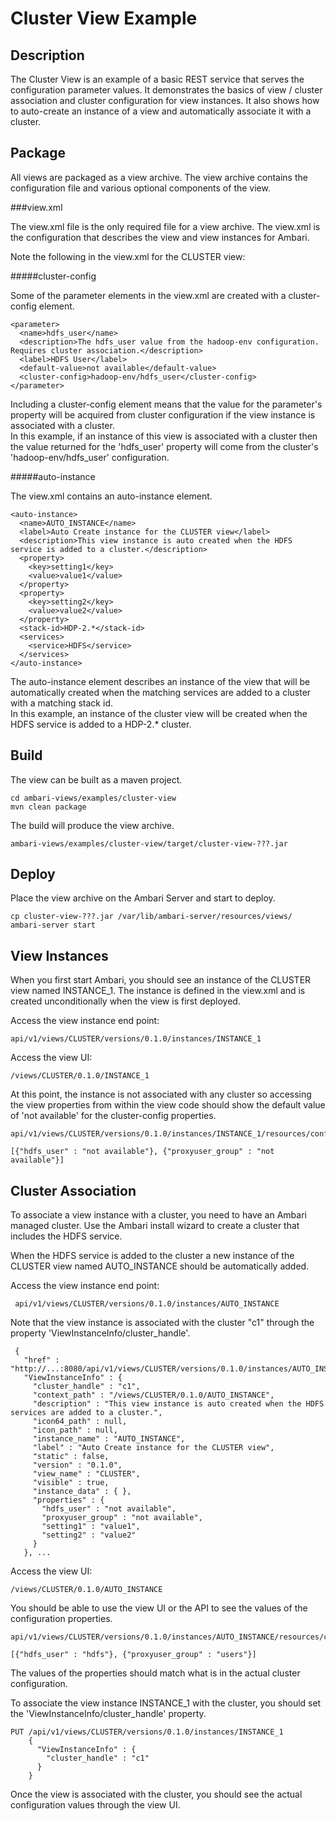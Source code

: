 <!---
Licensed to the Apache Software Foundation (ASF) under one or more
contributor license agreements.  See the NOTICE file distributed with
this work for additional information regarding copyright ownership.
The ASF licenses this file to You under the Apache License, Version 2.0
(the "License"); you may not use this file except in compliance with
the License.  You may obtain a copy of the License at [http://www.apache.org/licenses/LICENSE-2.0](http://www.apache.org/licenses/LICENSE-2.0)

Unless required by applicable law or agreed to in writing, software
distributed under the License is distributed on an "AS IS" BASIS,
WITHOUT WARRANTIES OR CONDITIONS OF ANY KIND, either express or implied.
See the License for the specific language governing permissions and
limitations under the License.
-->

Cluster View Example
======

Description
-----
The Cluster View is an example of a basic REST service that serves the configuration parameter values.
It demonstrates the basics of view / cluster association and cluster configuration for view instances.
It also shows how to auto-create an instance of a view and automatically associate it with a cluster.

Package
-----
All views are packaged as a view archive. The view archive contains the configuration
file and various optional components of the view.

###view.xml

The view.xml file is the only required file for a view archive.  The view.xml is the configuration that describes the view and view instances for Ambari.

Note the following in the view.xml for the CLUSTER view:

#####cluster-config

Some of the parameter elements in the view.xml are created with a cluster-config element.

    <parameter>
      <name>hdfs_user</name>
      <description>The hdfs_user value from the hadoop-env configuration.  Requires cluster association.</description>
      <label>HDFS User</label>
      <default-value>not available</default-value>
      <cluster-config>hadoop-env/hdfs_user</cluster-config>
    </parameter>

Including a cluster-config element means that the value for the parameter's property will be acquired from cluster configuration if the view instance is associated with a cluster.  
In this example, if an instance of this view is associated with a cluster then the value returned for the 'hdfs_user' property will come from the cluster's 'hadoop-env/hdfs_user' configuration. 

#####auto-instance

The view.xml contains an auto-instance element.

    <auto-instance>
      <name>AUTO_INSTANCE</name>
      <label>Auto Create instance for the CLUSTER view</label>
      <description>This view instance is auto created when the HDFS service is added to a cluster.</description>
      <property>
        <key>setting1</key>
        <value>value1</value>
      </property>
      <property>
        <key>setting2</key>
        <value>value2</value>
      </property>
      <stack-id>HDP-2.*</stack-id>
      <services>
        <service>HDFS</service>
      </services>
    </auto-instance>
    
The auto-instance element describes an instance of the view that will be automatically created when the matching services are added to a cluster with a matching stack id.  
In this example, an instance of the cluster view will be created when the HDFS service is added to a HDP-2.* cluster.    

Build
-----

The view can be built as a maven project.

    cd ambari-views/examples/cluster-view
    mvn clean package

The build will produce the view archive.

    ambari-views/examples/cluster-view/target/cluster-view-???.jar

Deploy
------

Place the view archive on the Ambari Server and start to deploy.    

    cp cluster-view-???.jar /var/lib/ambari-server/resources/views/
    ambari-server start
    

View Instances
-----

When you first start Ambari, you should see an instance of the CLUSTER view named INSTANCE_1.  The instance is defined in the view.xml and is created unconditionally when the view is first deployed.

Access the view instance end point:

    api/v1/views/CLUSTER/versions/0.1.0/instances/INSTANCE_1

Access the view UI:

    /views/CLUSTER/0.1.0/INSTANCE_1

At this point, the instance is not associated with any cluster so accessing the view properties from within the view code should show the default value of 'not available' for the cluster-config properties.

    api/v1/views/CLUSTER/versions/0.1.0/instances/INSTANCE_1/resources/configurations
    
    [{"hdfs_user" : "not available"}, {"proxyuser_group" : "not available"}]

Cluster Association
-----

To associate a view instance with a cluster, you need to have an Ambari managed cluster.  Use the Ambari install wizard to create a cluster that includes the HDFS service.

When the HDFS service is added to the cluster a new instance of the CLUSTER view named AUTO_INSTANCE should be automatically added.
 
Access the view instance end point:
     
     api/v1/views/CLUSTER/versions/0.1.0/instances/AUTO_INSTANCE
     
Note that the view instance is associated with the cluster "c1" through the property 'ViewInstanceInfo/cluster_handle'.
     
     {
       "href" : "http://...:8080/api/v1/views/CLUSTER/versions/0.1.0/instances/AUTO_INSTANCE",
       "ViewInstanceInfo" : {
         "cluster_handle" : "c1",
         "context_path" : "/views/CLUSTER/0.1.0/AUTO_INSTANCE",
         "description" : "This view instance is auto created when the HDFS services are added to a cluster.",
         "icon64_path" : null,
         "icon_path" : null,
         "instance_name" : "AUTO_INSTANCE",
         "label" : "Auto Create instance for the CLUSTER view",
         "static" : false,
         "version" : "0.1.0",
         "view_name" : "CLUSTER",
         "visible" : true,
         "instance_data" : { },
         "properties" : {
           "hdfs_user" : "not available",
           "proxyuser_group" : "not available",
           "setting1" : "value1",
           "setting2" : "value2"
         }
       }, ...
       
Access the view UI:

    /views/CLUSTER/0.1.0/AUTO_INSTANCE
           
You should be able to use the view UI or the API to see the values of the configuration properties.

    api/v1/views/CLUSTER/versions/0.1.0/instances/AUTO_INSTANCE/resources/configurations
           
    [{"hdfs_user" : "hdfs"}, {"proxyuser_group" : "users"}]
           
The values of the properties should match what is in the actual cluster configuration.

To associate the view instance INSTANCE_1 with the cluster, you should set the 'ViewInstanceInfo/cluster_handle' property.
 
    PUT /api/v1/views/CLUSTER/versions/0.1.0/instances/INSTANCE_1
        {
          "ViewInstanceInfo" : {
            "cluster_handle" : "c1"
          }
        }
Once the view is associated with the cluster, you should see the actual configuration values through the view UI.
        
        
           
